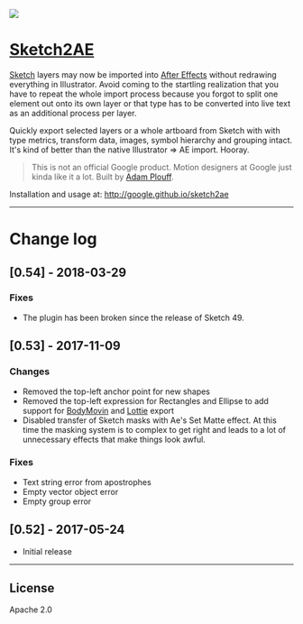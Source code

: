 [<img src="https://github.com/google/sketch2ae/blob/gh-pages/gif/ae_gif.gif">](http://google.github.io/sketch2ae)

# [Sketch2AE][5ae3a8a1]
[Sketch][66b609ab] layers may now be imported into [After Effects][56a59ddd] without redrawing everything in Illustrator. Avoid coming to the startling realization that you have to repeat the whole import process because you forgot to split one element out onto its own layer or that type has to be converted into live text as an additional process per layer.

  [5ae3a8a1]: http://google.github.io/sketch2ae "Sketch2AE"

Quickly export selected layers or a whole artboard from Sketch with with type metrics, transform data, images, symbol hierarchy and grouping intact. It's kind of better than the native Illustrator => AE import. Hooray.

> This is not an official Google product. Motion designers at Google just kinda like it a lot. Built by [Adam Plouff][8638464d].

  [8638464d]: http://www.battleaxe.co/ "Battle Axe"
  [66b609ab]: https://www.sketchapp.com/ "Sketch App"
  [56a59ddd]: http://www.adobe.com/products/aftereffects.html "After Effects"
  [bodymovin]: https://github.com/bodymovin/bodymovin "BodyMovin"
  [lottie]: https://airbnb.design/lottie/ "Lottie"

Installation and usage at: http://google.github.io/sketch2ae

---

# Change log
## [0.54] - 2018-03-29
### Fixes
- The plugin has been broken since the release of Sketch 49.

## [0.53] - 2017-11-09
### Changes
- Removed the top-left anchor point for new shapes
- Removed the top-left expression for Rectangles and Ellipse to add support for [BodyMovin][bodymovin] and [Lottie][lottie] export
- Disabled transfer of Sketch masks with Ae's Set Matte effect. At this time the masking system is to complex to get right and leads to a lot of unnecessary effects that make things look awful.

### Fixes
- Text string error from apostrophes
- Empty vector object error
- Empty group error

## [0.52] - 2017-05-24
- Initial release


---
## License
Apache 2.0

